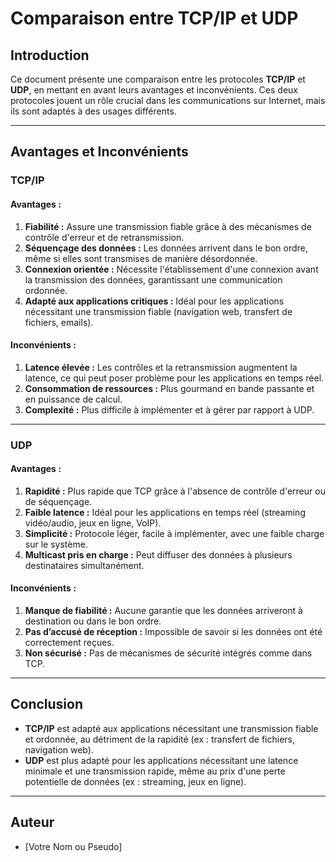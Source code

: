 
# Comparaison entre TCP/IP et UDP

## Introduction
Ce document présente une comparaison entre les protocoles **TCP/IP** et **UDP**, en mettant en avant leurs avantages et inconvénients. Ces deux protocoles jouent un rôle crucial dans les communications sur Internet, mais ils sont adaptés à des usages différents.

---

## Avantages et Inconvénients

### TCP/IP
#### Avantages :
1. **Fiabilité :** Assure une transmission fiable grâce à des mécanismes de contrôle d'erreur et de retransmission.
2. **Séquençage des données :** Les données arrivent dans le bon ordre, même si elles sont transmises de manière désordonnée.
3. **Connexion orientée :** Nécessite l'établissement d'une connexion avant la transmission des données, garantissant une communication ordonnée.
4. **Adapté aux applications critiques :** Idéal pour les applications nécessitant une transmission fiable (navigation web, transfert de fichiers, emails).

#### Inconvénients :
1. **Latence élevée :** Les contrôles et la retransmission augmentent la latence, ce qui peut poser problème pour les applications en temps réel.
2. **Consommation de ressources :** Plus gourmand en bande passante et en puissance de calcul.
3. **Complexité :** Plus difficile à implémenter et à gérer par rapport à UDP.

---

### UDP
#### Avantages :
1. **Rapidité :** Plus rapide que TCP grâce à l'absence de contrôle d'erreur ou de séquençage.
2. **Faible latence :** Idéal pour les applications en temps réel (streaming vidéo/audio, jeux en ligne, VoIP).
3. **Simplicité :** Protocole léger, facile à implémenter, avec une faible charge sur le système.
4. **Multicast pris en charge :** Peut diffuser des données à plusieurs destinataires simultanément.

#### Inconvénients :
1. **Manque de fiabilité :** Aucune garantie que les données arriveront à destination ou dans le bon ordre.
2. **Pas d’accusé de réception :** Impossible de savoir si les données ont été correctement reçues.
3. **Non sécurisé :** Pas de mécanismes de sécurité intégrés comme dans TCP.

---

## Conclusion
- **TCP/IP** est adapté aux applications nécessitant une transmission fiable et ordonnée, au détriment de la rapidité (ex : transfert de fichiers, navigation web).  
- **UDP** est plus adapté pour les applications nécessitant une latence minimale et une transmission rapide, même au prix d'une perte potentielle de données (ex : streaming, jeux en ligne).

---

## Auteur
- [Votre Nom ou Pseudo]

